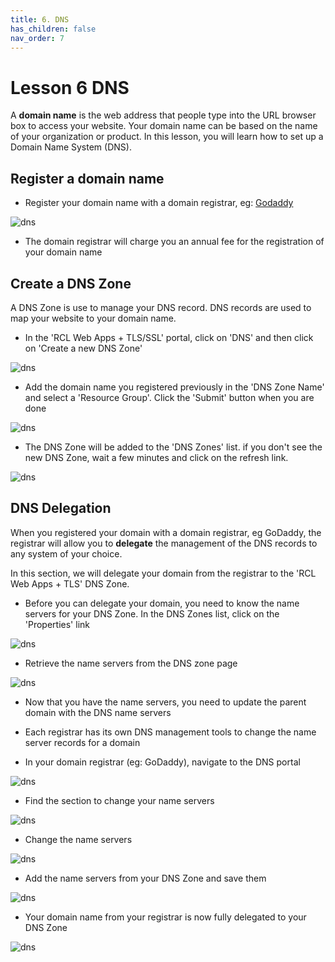 ```yaml
---
title: 6. DNS
has_children: false
nav_order: 7
---
```


# Lesson 6 DNS

A **domain name** is the web address that people type into the URL browser box to access your website. Your domain name can be based on the name of your organization or product. In this lesson, you will learn how to set up a Domain Name System (DNS).

## Register a domain name

- Register your domain name with a domain registrar, eg: [Godaddy](https://www.godaddy.com/domains) 

![dns](images/dns-godaddy.PNG)

- The domain registrar will charge you an annual fee for the registration of your domain name

## Create a DNS Zone

A DNS Zone is use to manage your DNS record. DNS records are used to map your website to your domain name.

- In the 'RCL Web Apps + TLS/SSL' portal, click on 'DNS' and then click on 'Create a new DNS Zone'

![dns](images/dns-open.PNG)

- Add the domain name you registered previously in the 'DNS Zone Name' and select a 'Resource Group'. Click the 'Submit' button when you are done

![dns](images/dns-create.PNG)

- The DNS Zone will be added to the 'DNS Zones' list. if you don't see the new DNS Zone, wait a few minutes and click on the refresh link.

![dns](images/dns-list.PNG)

## DNS Delegation

When you registered your domain with a domain registrar, eg GoDaddy, the registrar will allow you to **delegate** the management of the DNS records to any system of your choice.

In this section, we will delegate your domain from the registrar to the 'RCL Web Apps + TLS' DNS Zone.

- Before you can delegate your domain, you need to know the name servers for your DNS Zone. In the DNS Zones list, click on the 'Properties' link

![dns](images/dns-ns.PNG)

- Retrieve the name servers from the DNS zone page

![dns](images/dns-ns2.PNG)

- Now that you have the name servers, you need to update the parent domain with the DNS name servers

- Each registrar has its own DNS management tools to change the name server records for a domain

- In your domain registrar (eg: GoDaddy), navigate to the DNS portal

![dns](images/dns-godaddy-open.PNG)

- Find the section to change your name servers

![dns](images/dns-godaddy-ns-change.PNG)

- Change the name servers

![dns](images/dns-godaddy-ns-change2.PNG)

- Add the name servers from your DNS Zone and save them

![dns](images/dns-godaddy-ns-change3.PNG)

- Your domain name from your registrar is now fully delegated to your DNS Zone

![dns](images/dns-godaddy-ns-change4.PNG)


 